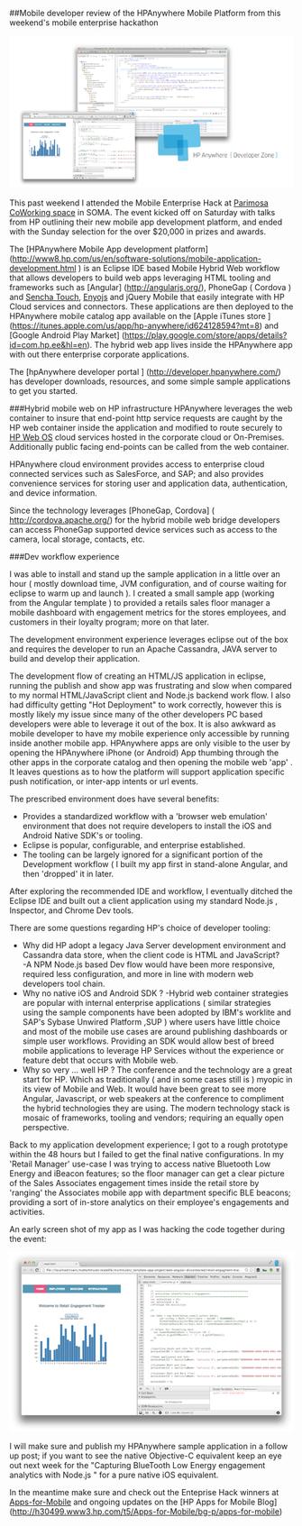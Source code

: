 ##Mobile developer review of the HPAnywhere Mobile Platform from this weekend's mobile enterprise hackathon

![Image](screenshots/splash700x400.png?raw=true)

This past weekend I attended the Mobile Enterprise Hack at [Parimosa CoWorking space](http://www.parisoma.com/) in SOMA.
The event kicked off on Saturday with talks from HP outlining their new mobile app development platform, and ended with the Sunday selection for the over $20,000 in prizes and awards. 

The [HPAnywhere Mobile App development platform] (http://www8.hp.com/us/en/software-solutions/mobile-application-development.html ) is an Eclipse IDE based Mobile Hybrid Web workflow that allows developers to build web apps 
leveraging HTML tooling and frameworks such as [Angular] (http://angularjs.org/), PhoneGap ( Cordova ) and [Sencha Touch](http://www.sencha.com/products/touch), [Enyojs](http://enyojs.com/) and jQuery Mobile that easily integrate with HP Cloud services and connectors.  These applications are then deployed to the HPAnywhere mobile catalog app available on 
the [Apple iTunes store ] (https://itunes.apple.com/us/app/hp-anywhere/id624128594?mt=8) and [Google Android Play Market] (https://play.google.com/store/apps/details?id=com.hp.ee&hl=en).  The hybrid web app lives inside the HPAnywhere app with out there enterprise corporate applications.

The [hpAnywhere developer portal ] (http://developer.hpanywhere.com/) has developer downloads, resources, and some simple sample applications to get you started.

###Hybrid mobile web on HP infrastructure
HPAnywhere leverages the web container to insure that end-point http service requests are caught by the HP web container inside the application and modified to route securely to [HP Web OS](http://www.hpwebos.com/us/) cloud services hosted in the corporate cloud or On-Premises.  Additionally public facing end-points can be called from the web container.

HPAnywhere cloud environment provides access to enterprise cloud connected services such as SalesForce, and SAP; and also provides convenience services for storing user and application data, authentication, and device information.

Since the technology leverages [PhoneGap, Cordova] (  http://cordova.apache.org/) for the hybrid mobile web bridge developers can access PhoneGap supported device services such as access to the camera, local storage, contacts, etc.

###Dev workflow experience

I was able to install and stand up the sample application in a little over an hour ( mostly download time, JVM configuration, and of course waiting for eclipse to warm up and launch ).  I created a small sample app (working from the Angular template ) to provided a retails sales floor manager a mobile dashboard with engagement metrics for the stores employees, and customers in their loyalty program; more on that later.

The development environment experience leverages eclipse out of the box and requires the developer to run an Apache Cassandra, JAVA server to build and develop their application.

The development flow of creating an HTML/JS application in eclipse, running the publish and show app was frustrating and slow when compared to my normal HTML/JavaScript client and Node.js backend work flow.  I also had difficulty getting "Hot Deployment" to work correctly, however this is mostly likely my issue since many of the other developers PC based developers were able to leverage it out of the box. It is also awkward as mobile developer to have my mobile experience only accessible by running inside another mobile app.  HPAnywhere apps are only visible to the user by opening the HPAnywhere iPhone (or Android) App thumbing through the other apps in the corporate catalog and then opening the mobile web 'app' .  It leaves questions as to how the platform will support application specific push notification, or inter-app intents or url events.

The prescribed environment does have several benefits:
- Provides a standardized workflow with a 'browser web emulation' environment that does not require developers to install the iOS and Android Native SDK's or tooling.
- Eclipse is popular, configurable, and enterprise established.
- The tooling can be largely ignored for a significant portion of the Development workflow ( I built my app first in stand-alone Angular, and then 'dropped' it in later.

After exploring the recommended IDE and workflow, I eventually ditched the Eclipse IDE and built out a client application using my standard Node.js , Inspector, and Chrome Dev tools.

There are some questions regarding HP's choice of developer tooling:
- Why did HP adopt a legacy Java Server development environment and Cassandra data store, when the client code is HTML and JavaScript?  
  -A NPM Node.js based Dev flow would have been more responsive, required less configuration, and more in line with modern web developers tool chain.
- Why no native iOS and Android SDK ? 
  -Hybrid web container strategies are popular with internal enterprise applications ( similar strategies using the sample components have been adopted by IBM's worklite and SAP's Sybase Unwired Platform ,SUP ) where users have little choice and most of the mobile use cases are around publishing dashboards or simple user workflows.  Providing an SDK would allow best of breed mobile applications to leverage HP Services without the experience or feature debt that occurs with Mobile web.
- Why so very ... well HP ?  The conference and the technology are a great start for HP.  Which as traditionally ( and in some cases still is ) myopic in its view of Mobile and Web.  It would have been great to see more Angular, Javascript, or web speakers at the conference to compliment the hybrid technologies they are using. The modern technology stack is mosaic of frameworks, tooling and vendors; requiring an equally open perspective.

Back to my application development experience; I got to a rough prototype within the 48 hours but I failed to get the final native configurations.  In my 'Retail Manager' use-case I was trying to access native Bluetooth Low Energy and iBeacon features; so the floor manager can get a clear picture of the Sales Associates engagement times inside the retail store by 'ranging' the Associates mobile app with department specific BLE beacons;  providing a sort of in-store analytics on their employee's engagements and activities.

An early screen shot of my app as I was hacking the code together during the event:

![Image](screenshots/image1.png?raw=true)

I will make sure and publish my HPAnywhere sample application in a follow up post;  if you want to see the native Objective-C equivalent keep an eye out next week for the "Capturing BlueTooth Low Energy engagement analytics with Node.js " for a pure native iOS equivalent.

In the meantime make sure and check out the Enteprise Hack winners at [Apps-for-Mobile](http://h30499.www3.hp.com/t5/Apps-for-Mobile/That-s-a-wrap/ba-p/6234487#.Ulw2umRATHA) and ongoing updates on the [HP Apps for Mobile Blog] (http://h30499.www3.hp.com/t5/Apps-for-Mobile/bg-p/apps-for-mobile)




